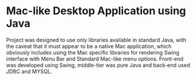 # Mac-like Desktop Application using Java
Project was designed to use only libraries available in standard Java, with the caveat that it must appear to be a native Mac application, which obviously includes using the Mac specific libraries for rendering Swing interface with Menu Bar and Standard Mac-like menu options. Front-end was developed using Swing, middle-tier was pure Java and back-end used JDBC and MYSQL.
